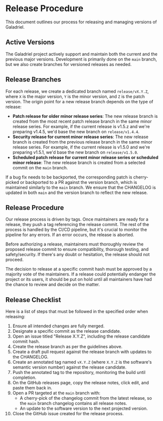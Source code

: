 # Release Procedure

This document outlines our process for releasing and managing versions of Galadriel.

## Active Versions

The Galadriel project actively support and maintain both the current and the previous major versions. 
Development is primarily done on the `main` branch, but we also create branches for versioned releases as needed.

## Release Branches

For each release, we create a dedicated branch named `release/vX.Y.Z`, where `X` is the major version, `Y` is the minor version, and `Z` is the patch version. The origin point for a new release branch depends on the type of release:

* **Patch release for older minor release series**: The new release branch is created from the most recent patch release branch in the same minor release series. For example, if the current release is v1.5.z and we're preparing v1.4.5, we'd base the new branch on `release/v1.4.4`.
* **Security release for current minor release series**: The new release branch is created from the previous release branch in the same minor release series. For example, if the current release is v1.5.0 and we're preparing v1.5.1, we'd base the new branch on `release/v1.5.0`.
* **Scheduled patch release for current minor release series or scheduled minor release**: The new release branch is created from a selected commit on the `main` branch.

If a bug fix needs to be backported, the corresponding patch is cherry-picked or backported to a PR against the version branch, which is maintained similarly to the `main` branch. We ensure that the CHANGELOG is updated in both `main` and the version branch to reflect the new release.

## Release Procedure

Our release process is driven by tags. Once maintainers are ready for a release, they push a tag referencing the release commit. The rest of the process is handled by the CI/CD pipeline, but it's crucial to monitor the pipeline for any errors. If an error occurs, the release is aborted.

Before authorizing a release, maintainers must thoroughly review the proposed release commit to ensure compatibility, thorough testing, and safety/security. If there's any doubt or hesitation, the release should not proceed.

The decision to release at a specific commit hash must be approved by a majority vote of the maintainers. If a release could potentially endanger the project or its users, it should be put on hold until all maintainers have had the chance to review and decide on the matter.

## Release Checklist

Here is a list of steps that must be followed in the specified order when releasing:

1. Ensure all intended changes are fully merged.
2. Designate a specific commit as the release candidate.
3. Open an issue titled "Release X.Y.Z", including the release candidate commit hash.
4. Create the release branch as per the guidelines above.
5. Create a draft pull request against the release branch with updates to the CHANGELOG. 
6. Create an annotated tag named `vX.Y.Z` (where `X.Y.Z` is the software's semantic version number) against the release candidate.
7. Push the annotated tag to the repository, monitoring the build until completion.
8. On the GitHub releases page, copy the release notes, click edit, and paste them back in.
9. Open a PR targeted at the `main` branch with:
   * A cherry-pick of the changelog commit from the latest release, so the `main` branch changelog contains all release notes.
   * An update to the software version to the next projected version.
10. Close the GitHub issue created for the release process.
